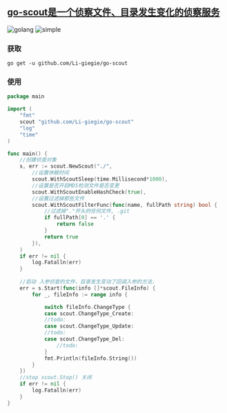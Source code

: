 ## [go-scout是一个侦察文件、目录发生变化的侦察服务](#)
![golang](https://img.shields.io/badge/golang-v1.19-blue)
![simple](https://img.shields.io/badge/simple-extend-green)

### 获取
```
go get -u github.com/Li-giegie/go-scout
```

### 使用

```go
package main

import (
	"fmt"
	scout "github.com/Li-giegie/go-scout"
	"log"
	"time"
)

func main() {
	//创建侦查对象
	s, err := scout.NewScout("./",
		//设置休眠时间
		scout.WithScoutSleep(time.Millisecond*1000),
		//设置是否开启MD5检测文件是否变更
		scout.WithScoutEnableHashCheck(true),
		//设置过滤掉那些文件
		scout.WithScoutFilterFunc(func(name, fullPath string) bool {
			//过滤掉"."开头的任何文件, .git
			if fullPath[0] == '.' {
				return false
			}
			return true
		}),
	)
	if err != nil {
		log.Fatalln(err)
	}
    
	//启动 入参侦查的文件、目录发生变动了回调入参的方法，
	err = s.Start(func(info []*scout.FileInfo) {
		for _, fileInfo := range info {

			switch fileInfo.ChangeType {
			case scout.ChangeType_Create:
			//todo:
			case scout.ChangeType_Update:
			//todo:
			case scout.ChangeType_Del:
				//todo:
			}
			fmt.Println(fileInfo.String())
		}
	})
	//stop scout.Stop() 关闭
	if err != nil {
		log.Fatalln(err)
	}
}

```